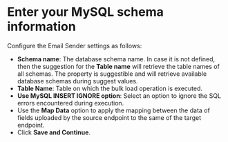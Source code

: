 # Enter your MySQL schema information

Configure the Email Sender settings as follows:

* **Schema name**: The database schema name. In case it is not defined, then the suggestion for the **Table name** will retrieve the table names of all schemas. The property is suggestible and will retrieve available database schemas during suggest values.
* **Table Name**: Table on which the bulk load operation is executed.
* **Use MySQL INSERT IGNORE option**: Select an option to ignore the SQL errors encountered during execution.
* Use the **Map Data** option to apply the mapping between the data of fields uploaded by the source endpoint to the same of the target endpoint.
* Click **Save and Continue**.
